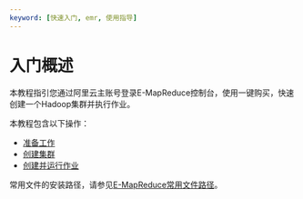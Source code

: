 ```yaml
---
keyword: [快速入门, emr, 使用指导]
---
```


# 入门概述

本教程指引您通过阿里云主账号登录E-MapReduce控制台，使用一键购买，快速创建一个Hadoop集群并执行作业。

本教程包含以下操作：

-   [准备工作](/cn.zh-CN/快速入门/准备工作.md)
-   [创建集群](/cn.zh-CN/快速入门/创建集群.md)
-   [创建并运行作业](/cn.zh-CN/快速入门/创建并运行作业.md)

常用文件的安装路径，请参见[E-MapReduce常用文件路径](/cn.zh-CN/集群管理/E-MapReduce常用文件路径.md)。

